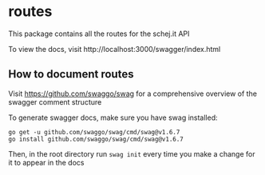 # routes
This package contains all the routes for the schej.it API

To view the docs, visit http://localhost:3000/swagger/index.html

## How to document routes
Visit https://github.com/swaggo/swag for a comprehensive overview of the swagger comment structure

To generate swagger docs, make sure you have swag installed:
```
go get -u github.com/swaggo/swag/cmd/swag@v1.6.7
go install github.com/swaggo/swag/cmd/swag@v1.6.7
```

Then, in the root directory run `swag init` every time you make a change for it to appear in the docs